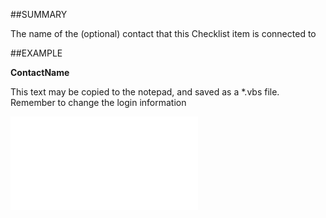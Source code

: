 

##SUMMARY

The name of the (optional) contact that this Checklist item is connected to


##EXAMPLE

**ContactName**

This text may be copied to the notepad, and saved as a *.vbs file. Remember to change the login information

![](../../Examples/vbs/SOChecklistItem.ContactName.vbs.txt)





